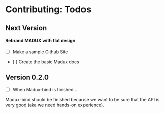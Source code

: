 
# Contributing: Todos


## Next Version

#### Rebrand MADUX with flat design
- [ ] Make a sample Github Site
- [ ] Create the basic Madux docs

## Version 0.2.0

- [ ] When Madux-bind is finished...

Madux-bind should be finished because we want to be sure that the API is very good (aka we need hands-on experience).
